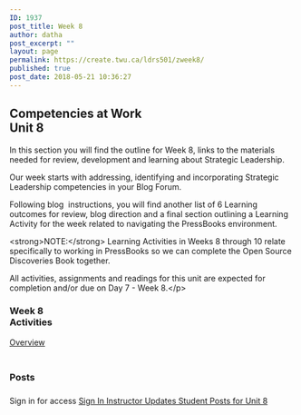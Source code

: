 ```yaml
---
ID: 1937
post_title: Week 8
author: datha
post_excerpt: ""
layout: page
permalink: https://create.twu.ca/ldrs501/zweek8/
published: true
post_date: 2018-05-21 10:36:27
---
```

<!--themify_builder_static--><h2>Competencies at Work<br/>Unit 8</h2>
 <p>In this section you will find the outline for Week 8, links to the materials needed for review, development and learning about Strategic Leadership.</p> <p>Our week starts with addressing, identifying and incorporating Strategic Leadership competencies in your Blog Forum.</p> <p>Following blog  instructions, you will find another list of 6 Learning outcomes for review, blog direction and a final section outlining a Learning Activity for the week related to navigating the PressBooks environment.</p> <p>&lt;strong&gt;NOTE:&lt;/strong&gt; Learning Activities in Weeks 8 through 10 relate specifically to working in PressBooks so we can complete the Open Source Discoveries Book together.</p> <p>All activities, assignments and readings for this unit are expected for completion and/or due on Day 7 - Week 8.&lt;/p&gt;</p> 
<h3>Week 8<br/>Activities</h3>
 <a href="https://create.twu.ca/ldrs501/unit-8/"> Overview </a> 
<h3><br/>Posts</h3>
 <h3></h3> Sign in for access 
 <a href="https://create.twu.ca/wp-admin"> Sign In </a> 
 <a href="https://create.twu.ca/ldrs501/category/u8-updates"> Instructor Updates </a> <a href="https://create.twu.ca/ldrs501/category/unit-8"> Student Posts for Unit 8 </a><!--/themify_builder_static-->